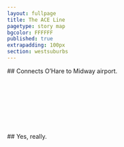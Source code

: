 ```yaml
---
layout: fullpage
title: The ACE Line
pagetype: story map
bgcolor: FFFFFF
published: true
extrapadding: 100px
section: westsuburbs
---
```

<div class="mapstage"></div>
## Connects O’Hare to Midway airport.
<br><br><br>
<br><br><br>
<br><br><br>
## Yes, really.
